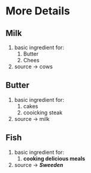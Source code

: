 # More Details

## Milk

1. basic ingredient for:
    1. Butter
    2. Chees
2. source  -> cows

## Butter

1. basic ingredient for:
    1. cakes
    2. cooicking steak 
2. source -> milk

## Fish

1. basic ingredient for:
    1. __cooking delicious meals__
2. source -> **_Sweeden_**